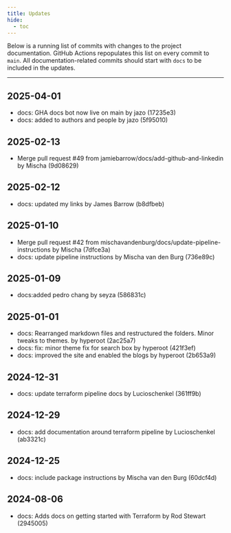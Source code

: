 ```yaml
---
title: Updates
hide:
  - toc
---
```


Below is a running list of commits with changes to the project documentation. GitHub Actions repopulates this list on every commit to `main`. All documentation-related commits should start with `docs` to be included in the updates.

---
## 2025-04-01
- docs: GHA docs bot now live on main by jazo (17235e3)
- docs: added to authors and people by jazo (5f95010)
## 2025-02-13
- Merge pull request #49 from jamiebarrow/docs/add-github-and-linkedin by Mischa (9d08629)
## 2025-02-12
- docs: updated my links by James Barrow (b8dfbeb)
## 2025-01-10
- Merge pull request #42 from mischavandenburg/docs/update-pipeline-instructions by Mischa (7dfce3a)
- docs: update pipeline instructions by Mischa van den Burg (736e89c)
## 2025-01-09
- docs:added pedro chang by seyza (586831c)
## 2025-01-01
- docs: Rearranged markdown files and restructured the folders. Minor tweaks to themes. by hyperoot (2ac25a7)
- docs: fix: minor theme fix for search box by hyperoot (421f3ef)
- docs: improved the site and enabled the blogs by hyperoot (2b653a9)
## 2024-12-31
- docs: update terraform pipeline docs by Lucioschenkel (361ff9b)
## 2024-12-29
- docs: add documentation around terraform pipeline by Lucioschenkel (ab3321c)
## 2024-12-25
- docs: include package instructions by Mischa van den Burg (60dcf4d)
## 2024-08-06
- docs: Adds docs on getting started with Terraform by Rod Stewart (2945005)
